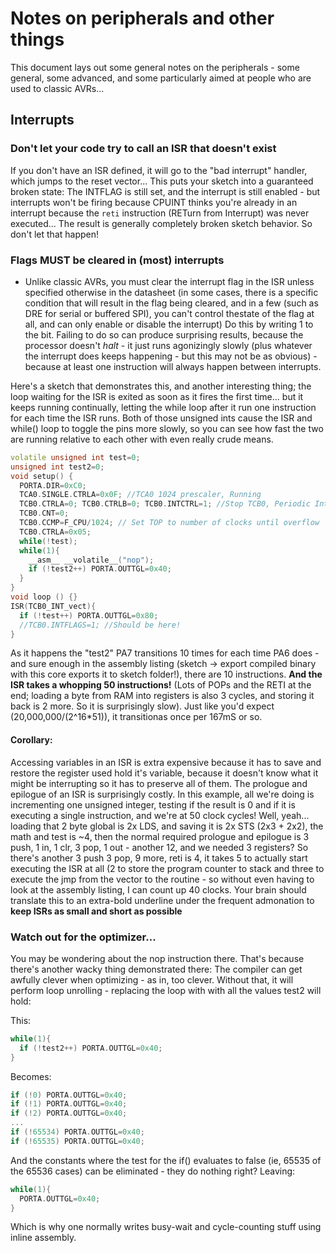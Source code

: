 # Notes on peripherals and other things
This document lays out some general notes on the peripherals - some general, some advanced, and some particularly aimed at people who are used to classic AVRs...

## Interrupts

### Don't let your code try to call an ISR that doesn't exist

If you don't have an ISR defined, it will go to the "bad interrupt" handler, which jumps to the reset vector... This puts your sketch into a guaranteed broken state: The INTFLAG is still set, and the interrupt is still enabled - but interrupts won't be firing because CPUINT thinks you're already in an interrupt because the `reti` instruction (RETurn from Interrupt) was never executed... The result is generally completely broken sketch behavior. So don't let that happen!

### Flags MUST be cleared in (most) interrupts
* Unlike classic AVRs, you must clear the interrupt flag in the ISR unless specified otherwise in the datasheet (in some cases, there is a specific condition that will result in the flag being cleared, and in a few (such as DRE for serial or buffered SPI), you can't control thestate of the flag at all, and can only enable or disable the interrupt) Do this by writing 1 to the bit. Failing to do so can produce surprising results, because the processor doesn't *halt* - it just runs agonizingly slowly (plus whatever the interrupt does keeps happening - but this may not be as obvious) - because at least one instruction will always happen between interrupts.

Here's a sketch that demonstrates this, and another interesting thing; the loop waiting for the ISR is exited as soon as it fires the first time... but it keeps running continually, letting the while loop after it run one instruction for each time the ISR runs. Both of those unsigned ints cause the ISR and while() loop to toggle the pins more slowly, so you can see how fast the two are running relative to each other with even really crude means. 

```c++
volatile unsigned int test=0;
unsigned int test2=0;
void setup() {
  PORTA.DIR=0xC0;
  TCA0.SINGLE.CTRLA=0x0F; //TCA0 1024 prescaler, Running
  TCB0.CTRLA=0; TCB0.CTRLB=0; TCB0.INTCTRL=1; //Stop TCB0, Periodic Interrupt timing mode, interrupt on
  TCB0.CNT=0;
  TCB0.CCMP=F_CPU/1024; // Set TOP to number of clocks until overflow
  TCB0.CTRLA=0x05;
  while(!test);
  while(1){
    __asm__ __volatile__("nop");
    if (!test2++) PORTA.OUTTGL=0x40;
  }
}
void loop () {}
ISR(TCB0_INT_vect){
  if (!test++) PORTA.OUTTGL=0x80;
  //TCB0.INTFLAGS=1; //Should be here!
}

```

As it happens the "test2" PA7 transitions 10 times for each time PA6 does - and sure enough in the assembly listing (sketch -> export compiled binary with this core exports it to sketch folder!), there are 10 instructions. **And the ISR takes a whopping 50 instructions!** (Lots of POPs and the RETI at the end; loading a byte from RAM into registers is also 3 cycles, and storing it back is 2 more. So it is surprisingly slow). Just like you'd expect (20,000,000/(2^16*51)), it transitionas once per 167mS or so.

#### Corollary: 
Accessing variables in an ISR is extra expensive because it has to save and restore the register used hold it's variable, because it doesn't know what it might be interrupting so it has to preserve all of them. The prologue and epilogue of an ISR is surprisingly costly. In this example, all we're doing is incrementing one unsigned integer, testing if the result is 0 and if it is executing a single instruction, and we're at 50 clock cycles! Well, yeah... loading that 2 byte global is 2x LDS, and saving it is 2x STS (2x3 + 2x2), the math and test is ~4, then the normal required prologue and epilogue is 3 push, 1 in, 1 clr, 3 pop, 1 out - another 12, and we needed 3 registers? So there's another 3 push 3 pop, 9 more, reti is 4, it takes 5 to actually start executing the ISR at all (2 to store the program counter to stack and three to execute the jmp from the vector to the routine - so without even having to look at the assembly listing, I can count up 40 clocks. Your brain should translate this to an extra-bold underline under the frequent admonation to **keep ISRs as small and short as possible**

### Watch out for the optimizer...
You may be wondering about the nop instruction there.
That's because there's another wacky thing demonstrated there: The compiler can get awfully clever when optimizing - as in, too clever. Without that, it will perform loop unrolling - replacing the loop with with all the values test2 will hold:

This:
```c++
while(1){
  if (!test2++) PORTA.OUTTGL=0x40;
}
```
Becomes:
```c++
if (!0) PORTA.OUTTGL=0x40;
if (!1) PORTA.OUTTGL=0x40;
if (!2) PORTA.OUTTGL=0x40;
...
if (!65534) PORTA.OUTTGL=0x40;
if (!65535) PORTA.OUTTGL=0x40;
```
And the constants where the test for the if() evaluates to false (ie, 65535 of the 65536 cases) can be eliminated - they do nothing right?
Leaving:
```c++
while(1){
  PORTA.OUTTGL=0x40;
}
```

Which is why one normally writes busy-wait and cycle-counting stuff using inline assembly.
